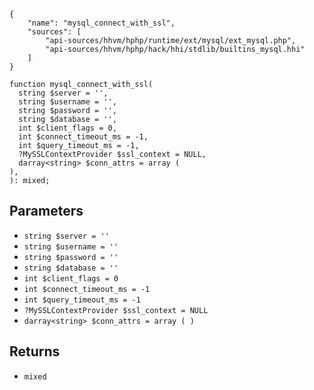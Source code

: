 ``` yamlmeta
{
    "name": "mysql_connect_with_ssl",
    "sources": [
        "api-sources/hhvm/hphp/runtime/ext/mysql/ext_mysql.php",
        "api-sources/hhvm/hphp/hack/hhi/stdlib/builtins_mysql.hhi"
    ]
}
```




``` Hack
function mysql_connect_with_ssl(
  string $server = '',
  string $username = '',
  string $password = '',
  string $database = '',
  int $client_flags = 0,
  int $connect_timeout_ms = -1,
  int $query_timeout_ms = -1,
  ?MySSLContextProvider $ssl_context = NULL,
  darray<string> $conn_attrs = array (
),
): mixed;
```




## Parameters




+ ` string $server = '' `
+ ` string $username = '' `
+ ` string $password = '' `
+ ` string $database = '' `
+ ` int $client_flags = 0 `
+ ` int $connect_timeout_ms = -1 `
+ ` int $query_timeout_ms = -1 `
+ ` ?MySSLContextProvider $ssl_context = NULL `
+ ` darray<string> $conn_attrs = array ( ) `




## Returns




* ` mixed `
<!-- HHAPIDOC -->
